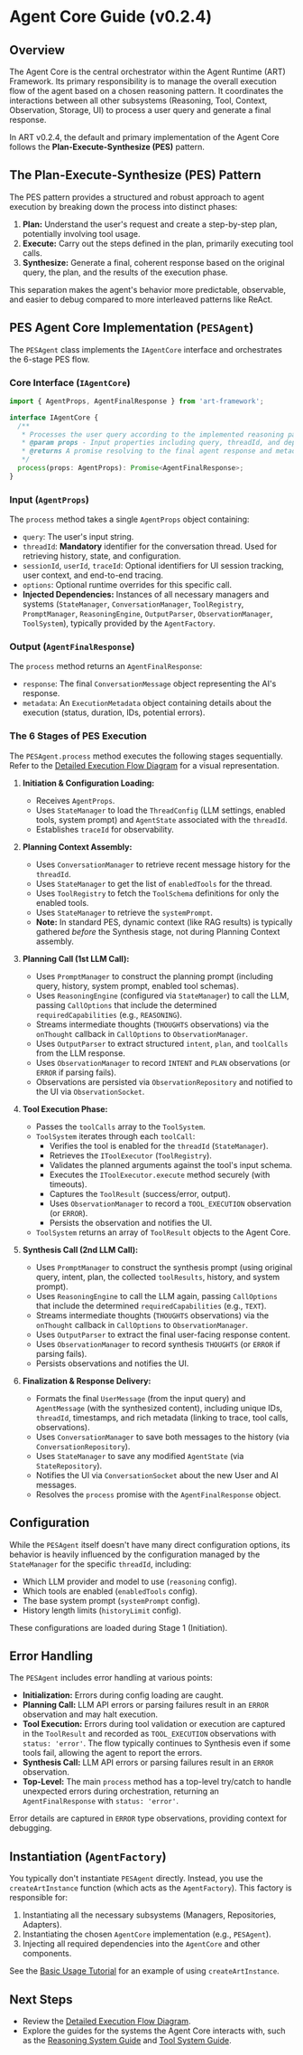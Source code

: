 # Agent Core Guide (v0.2.4)

## Overview

The Agent Core is the central orchestrator within the Agent Runtime (ART) Framework. Its primary responsibility is to manage the overall execution flow of the agent based on a chosen reasoning pattern. It coordinates the interactions between all other subsystems (Reasoning, Tool, Context, Observation, Storage, UI) to process a user query and generate a final response.

In ART v0.2.4, the default and primary implementation of the Agent Core follows the **Plan-Execute-Synthesize (PES)** pattern.

## The Plan-Execute-Synthesize (PES) Pattern

The PES pattern provides a structured and robust approach to agent execution by breaking down the process into distinct phases:

1.  **Plan:** Understand the user's request and create a step-by-step plan, potentially involving tool usage.
2.  **Execute:** Carry out the steps defined in the plan, primarily executing tool calls.
3.  **Synthesize:** Generate a final, coherent response based on the original query, the plan, and the results of the execution phase.

This separation makes the agent's behavior more predictable, observable, and easier to debug compared to more interleaved patterns like ReAct.

## PES Agent Core Implementation (`PESAgent`)

The `PESAgent` class implements the `IAgentCore` interface and orchestrates the 6-stage PES flow.

### Core Interface (`IAgentCore`)

```typescript
import { AgentProps, AgentFinalResponse } from 'art-framework';

interface IAgentCore {
  /**
   * Processes the user query according to the implemented reasoning pattern.
   * @param props - Input properties including query, threadId, and dependencies.
   * @returns A promise resolving to the final agent response and metadata.
   */
  process(props: AgentProps): Promise<AgentFinalResponse>;
}
```

### Input (`AgentProps`)

The `process` method takes a single `AgentProps` object containing:

*   `query`: The user's input string.
*   `threadId`: **Mandatory** identifier for the conversation thread. Used for retrieving history, state, and configuration.
*   `sessionId`, `userId`, `traceId`: Optional identifiers for UI session tracking, user context, and end-to-end tracing.
*   `options`: Optional runtime overrides for this specific call.
*   **Injected Dependencies:** Instances of all necessary managers and systems (`StateManager`, `ConversationManager`, `ToolRegistry`, `PromptManager`, `ReasoningEngine`, `OutputParser`, `ObservationManager`, `ToolSystem`), typically provided by the `AgentFactory`.

### Output (`AgentFinalResponse`)

The `process` method returns an `AgentFinalResponse`:

*   `response`: The final `ConversationMessage` object representing the AI's response.
*   `metadata`: An `ExecutionMetadata` object containing details about the execution (status, duration, IDs, potential errors).

### The 6 Stages of PES Execution

The `PESAgent.process` method executes the following stages sequentially. Refer to the [Detailed Execution Flow Diagram](../../../ART-Concept/ART-Execution-Flow-v0.2.4.html) for a visual representation.

1.  **Initiation & Configuration Loading:**
    *   Receives `AgentProps`.
    *   Uses `StateManager` to load the `ThreadConfig` (LLM settings, enabled tools, system prompt) and `AgentState` associated with the `threadId`.
    *   Establishes `traceId` for observability.

2.  **Planning Context Assembly:**
    *   Uses `ConversationManager` to retrieve recent message history for the `threadId`.
    *   Uses `StateManager` to get the list of `enabledTools` for the thread.
    *   Uses `ToolRegistry` to fetch the `ToolSchema` definitions for only the enabled tools.
    *   Uses `StateManager` to retrieve the `systemPrompt`.
    *   **Note:** In standard PES, dynamic context (like RAG results) is typically gathered *before* the Synthesis stage, not during Planning Context assembly.

3.  **Planning Call (1st LLM Call):**
    *   Uses `PromptManager` to construct the planning prompt (including query, history, system prompt, enabled tool schemas).
    *   Uses `ReasoningEngine` (configured via `StateManager`) to call the LLM, passing `CallOptions` that include the determined `requiredCapabilities` (e.g., `REASONING`).
    *   Streams intermediate thoughts (`THOUGHTS` observations) via the `onThought` callback in `CallOptions` to `ObservationManager`.
    *   Uses `OutputParser` to extract structured `intent`, `plan`, and `toolCalls` from the LLM response.
    *   Uses `ObservationManager` to record `INTENT` and `PLAN` observations (or `ERROR` if parsing fails).
    *   Observations are persisted via `ObservationRepository` and notified to the UI via `ObservationSocket`.

4.  **Tool Execution Phase:**
    *   Passes the `toolCalls` array to the `ToolSystem`.
    *   `ToolSystem` iterates through each `toolCall`:
        *   Verifies the tool is enabled for the `threadId` (`StateManager`).
        *   Retrieves the `IToolExecutor` (`ToolRegistry`).
        *   Validates the planned arguments against the tool's input schema.
        *   Executes the `IToolExecutor.execute` method securely (with timeouts).
        *   Captures the `ToolResult` (success/error, output).
        *   Uses `ObservationManager` to record a `TOOL_EXECUTION` observation (or `ERROR`).
        *   Persists the observation and notifies the UI.
    *   `ToolSystem` returns an array of `ToolResult` objects to the Agent Core.

5.  **Synthesis Call (2nd LLM Call):**
    *   Uses `PromptManager` to construct the synthesis prompt (using original query, intent, plan, the collected `toolResults`, history, and system prompt).
    *   Uses `ReasoningEngine` to call the LLM again, passing `CallOptions` that include the determined `requiredCapabilities` (e.g., `TEXT`).
    *   Streams intermediate thoughts (`THOUGHTS` observations) via the `onThought` callback in `CallOptions` to `ObservationManager`.
    *   Uses `OutputParser` to extract the final user-facing response content.
    *   Uses `ObservationManager` to record synthesis `THOUGHTS` (or `ERROR` if parsing fails).
    *   Persists observations and notifies the UI.

6.  **Finalization & Response Delivery:**
    *   Formats the final `UserMessage` (from the input query) and `AgentMessage` (with the synthesized content), including unique IDs, `threadId`, timestamps, and rich metadata (linking to trace, tool calls, observations).
    *   Uses `ConversationManager` to save both messages to the history (via `ConversationRepository`).
    *   Uses `StateManager` to save any modified `AgentState` (via `StateRepository`).
    *   Notifies the UI via `ConversationSocket` about the new User and AI messages.
    *   Resolves the `process` promise with the `AgentFinalResponse` object.

## Configuration

While the `PESAgent` itself doesn't have many direct configuration options, its behavior is heavily influenced by the configuration managed by the `StateManager` for the specific `threadId`, including:

*   Which LLM provider and model to use (`reasoning` config).
*   Which tools are enabled (`enabledTools` config).
*   The base system prompt (`systemPrompt` config).
*   History length limits (`historyLimit` config).

These configurations are loaded during Stage 1 (Initiation).

## Error Handling

The `PESAgent` includes error handling at various points:

*   **Initialization:** Errors during config loading are caught.
*   **Planning Call:** LLM API errors or parsing failures result in an `ERROR` observation and may halt execution.
*   **Tool Execution:** Errors during tool validation or execution are captured in the `ToolResult` and recorded as `TOOL_EXECUTION` observations with `status: 'error'`. The flow typically continues to Synthesis even if some tools fail, allowing the agent to report the errors.
*   **Synthesis Call:** LLM API errors or parsing failures result in an `ERROR` observation.
*   **Top-Level:** The main `process` method has a top-level try/catch to handle unexpected errors during orchestration, returning an `AgentFinalResponse` with `status: 'error'`.

Error details are captured in `ERROR` type observations, providing context for debugging.

## Instantiation (`AgentFactory`)

You typically don't instantiate `PESAgent` directly. Instead, you use the `createArtInstance` function (which acts as the `AgentFactory`). This factory is responsible for:

1.  Instantiating all the necessary subsystems (Managers, Repositories, Adapters).
2.  Instantiating the chosen `AgentCore` implementation (e.g., `PESAgent`).
3.  Injecting all required dependencies into the `AgentCore` and other components.

See the [Basic Usage Tutorial](../BasicUsage.md) for an example of using `createArtInstance`.

## Next Steps

*   Review the [Detailed Execution Flow Diagram](../../../ART-Concept/ART-Execution-Flow-v0.2.4.html).
*   Explore the guides for the systems the Agent Core interacts with, such as the [Reasoning System Guide](./ReasoningSystem.md) and [Tool System Guide](./ToolSystem.md).